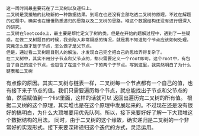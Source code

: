     这一周时间最主要花在了二叉树以及递归上。
    二叉树是我接触的比较新的一种数据结果。到现在也还没有全部吃透二叉树的原理。不过在解题的过程中，确实也在慢慢熟悉递归的思路以及二叉树的思路。堆这个数据结构还没有进行很深入的研究。
    二叉树在leetcode上，最主要是帮忙定义了树的类。但是在开始的题解过程中，遇到了一些疑惑。在做二叉树题目的时候，我会陷入非常疑惑的情况，就是我不知道每个节点应该如何处理，究竟怎么做才是子节点，怎么做才是父节点。
    但是，通过看二叉树题目别人的解法，才发现自己完全把自己的思维弄得复杂了。
    在二叉树中，其实不用分子节点和父节点的，都只需要定义一个root即可。这个root中，有包含了自己的这个节点，也包含了在这个节点一下的两个子节点。写到这里，我突然明白了为什么链表和二叉树
有点像的原因。其实二叉树与链表一样，二叉树每一个节点都有一个自己的值，也有接下来子节点的值。我们只需要遍历每个节点，就总能找出子节点和父节点的值，然后赋值到一个list里面，这样的话就可以
返回出遍历完二叉树的所有值。
    根据二叉树的这个原理，其实堆也是在这个原理中发展起来的。不过现在还是没有很好的搞明白，为什么大顶堆要用优先队列。所以，接下来要好好了解一下大顶堆这个数据结构的用法。
    同时，由于二叉树的这个缘故，确实递归是二叉树的一个非常好的实现形式。接下来要深耕递归这个迭代的方式，灵活运用。
